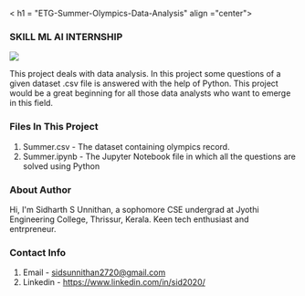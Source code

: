 < h1 = "ETG-Summer-Olympics-Data-Analysis" align ="center"></h1>

### SKILL ML AI INTERNSHIP

<img src = "https://www.elitetechnogroups.com/images/logo.png">

This project deals with data analysis. In this project some questions of a given dataset .csv file is answered with the help of Python. This project would be a great beginning for 
all those data analysts who want to emerge in this field.

### Files In  This Project

1. Summer.csv - The dataset containing olympics record.
2. Summer.ipynb - The Jupyter Notebook file in which all the questions are solved using Python

### About Author
Hi, I'm Sidharth S Unnithan, a sophomore CSE undergrad at Jyothi Engineering College, Thrissur, Kerala. Keen tech enthusiast and entrpreneur.

### Contact Info

1. Email - sidsunnithan2720@gmail.com
2. Linkedin - https://www.linkedin.com/in/sid2020/
